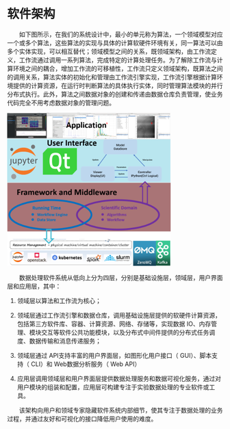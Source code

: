 
# 软件架构

&emsp;&emsp;如下图所示，在我们的系统设计中，最小的单元称为算法，一个领域模型对应一个或多个算法，这些算法的实现与具体的计算软硬件环境有关，同一算法可以由多个实体实现，可以相互替代；领域模型之间的关系，既领域架构，由工作流定义，工作流通过调用一系列算法，完成特定的计算处理任务。为了解除工作流与计算环境之间的耦合，增加工作流的可移植性，工作流只定义领域架构，既算法之间的调用关系，算法实体的初始化和管理由工作流引擎实现，工作流引擎根据计算环境提供的计算资源，在运行时判断算法的具体执行实体，同时管理算法模块的并行分布式执行。此外，算法之间数据对象的创建和传递由数据仓库负责管理，使业务代码完全不用考虑数据对象的管理问题。

<img src="../images/framework1.png" style="zoom:40%;" />

 &emsp;&emsp;数据处理软件系统从低向上分为四层，分别是基础设施层，领域层，用户界面层和应用层，其中：

   1. 领域层以算法和工作流为核心；

   2. 领域层通过工作流引擎和数据仓库，调用基础设施层提供的软硬件计算资源，包括第三方软件库、容器、计算资源、网络、存储等，实现数据 IO、内存管理、模块交互等软件公共功能模块，以及分布式中间件提供的分布式任务调度、数据传输和消息传递服务；

   3. 领域层通过 API支持丰富的用户界面层，如图形化用户接口（ GUI）、脚本支持（ CLI）和 Web数据分析服务（ Web API）

   4. 应用层调用领域层和用户界面层提供数据处理服务和数据可视化服务，通过对用户模块的组装和配置，应用层可构建专注于实验数据处理的专业软件或工具。

&emsp;&emsp;该架构向用户和领域专家隐藏软件系统内部细节，使其专注于数据处理的业务过程，并通过友好和可视化的接口降低用户使用的难度。

